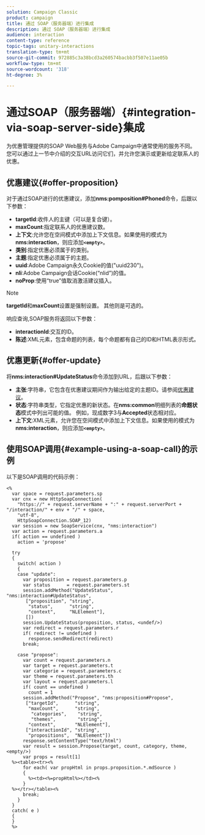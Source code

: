 ```yaml
---
solution: Campaign Classic
product: campaign
title: 通过 SOAP（服务器端）进行集成
description: 通过 SOAP（服务器端）进行集成
audience: interaction
content-type: reference
topic-tags: unitary-interactions
translation-type: tm+mt
source-git-commit: 972885c3a38bcd3a260574bacbb3f507e11ae05b
workflow-type: tm+mt
source-wordcount: '318'
ht-degree: 3%

---
```



# 通过SOAP（服务器端）{#integration-via-soap-server-side}集成

为优惠管理提供的SOAP Web服务与Adobe Campaign中通常使用的服务不同。 您可以通过上一节中介绍的交互URL访问它们，并允许您演示或更新给定联系人的优惠。

## 优惠建议{#offer-proposition}

对于通过SOAP进行的优惠建议，添加&#x200B;**nms:pomposition#Phoned**&#x200B;命令，后跟以下参数：

* **targetId**:收件人的主键（可以是复合键）。
* **maxCount**:指定联系人的优惠建议数。
* **上下文**:允许您在空间模式中添加上下文信息。如果使用的模式为&#x200B;**nms:interaction**，则应添加&#x200B;**`<empty>`**。
* **类别**:指定优惠必须属于的类别。
* **主题**:指定优惠必须属于的主题。
* **uuid**:Adobe Campaign永久Cookie的值(&quot;uuid230&quot;)。
* **nli**:Adobe Campaign会话Cookie(“nlid”)的值。
* **noProp**:使用“true”值取消激活建议插入。

>[!NOTE]
>
>**targetId**&#x200B;和&#x200B;**maxCount**&#x200B;设置是强制设置。 其他则是可选的。

响应查询,SOAP服务将返回以下参数：

* **interactionId**:交互的ID。
* **陈述**:XML元素，包含命题的列表，每个命题都有自己的ID和HTML表示形式。

## 优惠更新{#offer-update}

将&#x200B;**nms:interaction#UpdateStatus**&#x200B;命令添加到URL，后跟以下参数：

* **主张**:字符串，它包含在优惠建议期间作为输出给定的主题ID。请参阅[优惠建议](#offer-proposition)。
* **状态**:字符串类型，它指定优惠的新状态。在&#x200B;**nms:common**&#x200B;明细列表的&#x200B;**命题状态**&#x200B;模式中列出可能的值。 例如，现成数字3与&#x200B;**Accepted**&#x200B;状态相对应。
* **上下文**:XML元素，允许您在空间模式中添加上下文信息。如果使用的模式为&#x200B;**nms:interaction**，则应添加&#x200B;**`<empty>`**。

## 使用SOAP调用{#example-using-a-soap-call}的示例

以下是SOAP调用的代码示例：

```
<%
  var space = request.parameters.sp
  var cnx = new HttpSoapConnection(
    "https://" + request.serverName + ":" + request.serverPort + "/interaction/" + env + "/" + space,
    "utf-8",
    HttpSoapConnection.SOAP_12)
  var session = new SoapService(cnx, "nms:interaction")
  var action = request.parameters.a
  if( action == undefined )
    action = 'propose'

  try
  {
    switch( action )
    {
    case "update":
      var proposition = request.parameters.p
      var status      = request.parameters.st
      session.addMethod("UpdateStatus", "nms:interaction#UpdateStatus",
       ["proposition", "string",
        "status",      "string",
        "context",     "NLElement"],
       [])
      session.UpdateStatus(proposition, status, <undef/>)
      var redirect = request.parameters.r
      if( redirect != undefined )
        response.sendRedirect(redirect)
      break;

    case "propose":
      var count = request.parameters.n
      var target = request.parameters.t
      var categorie = request.parameters.c
      var theme = request.parameters.th
      var layout = request.parameters.l
      if( count == undefined )
        count = 1
      session.addMethod("Propose", "nms:proposition#Propose",
       ["targetId",      "string",
        "maxCount",      "string",
         "categories",    "string",
         "themes",        "string",
        "context",       "NLElement"],
       ["interactionId", "string",
        "propositions",  "NLElement"])
      response.setContentType("text/html")
      var result = session.Propose(target, count, category, theme, <empty/>)
      var props = result[1]
  %><table><tr><%
      for each( var propHtml in props.proposition.*.mdSource )
      {
        %><td><%=propHtml%></td><%
      }
  %></tr></table><%
      break;
    }
  }
  catch( e )
  {
  }
  %>
```
